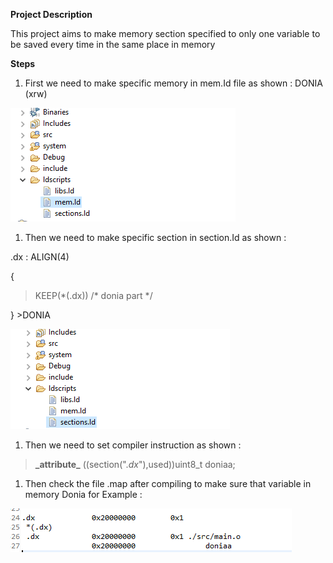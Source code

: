 **Project Description**

This project aims to make memory section specified to only one variable to be
saved every time in the same place in memory

**Steps**

1.  First we need to make specific memory in mem.Id file as shown : DONIA (xrw)

![](media/035bd04a0de8ffff5e5781c57fb4424b.png)

1.  Then we need to make specific section in section.Id as shown :

.dx : ALIGN(4)

{

>   KEEP(\*(.dx)) /\* donia part \*/

} \>DONIA

![C:\\Users\\DELL\\Pictures\\Screenshots\\Screenshot (453).png](media/9b0c3d09c6a4734a786b2ebed18d1867.png)

1.  Then we need to set compiler instruction as shown :

>   **\_attribute\_** ((section(".*dx*"),used))uint8_t doniaa;

1.  Then check the file .map after compiling to make sure that variable in
    memory Donia for Example :

![](media/1a1b7f118f8d0111f8dc807107d5b866.png)
